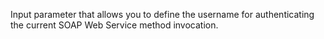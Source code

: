 Input parameter that allows you to define the username for authenticating the current SOAP Web Service method invocation.
